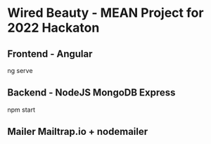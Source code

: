 # Wired Beauty - MEAN Project for 2022 Hackaton

## Frontend - Angular

ng serve

## Backend - NodeJS MongoDB Express

npm start

## Mailer Mailtrap.io + nodemailer
